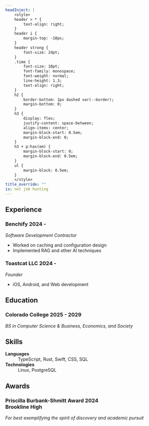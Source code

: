```yaml
---
headInject: |
    <style>
    header > * {
        text-align: right;
    }
    header i {
        margin-top: -10px;
    }
    header strong {
        font-size: 24pt;
    }
    .time {
        font-size: 10pt;
        font-family: monospace;
        font-weight: normal;
        line-height: 1.3;
        text-align: right;
    }
    h2 {
        border-bottom: 1px dashed var(--border);
        margin-bottom: 0;
    }
    h3 {
        display: flex;
        justify-content: space-between;
        align-items: center;
        margin-block-start: 0.5em;
        margin-block-end: 0;
    }
    h3 + p:has(em) {
        margin-block-start: 0;
        margin-block-end: 0.5em;
    }
    ul {
        margin-block: 0.5em;
    }
    </style>
title_override: ""
is: not job hunting
---
```


## Experience

### Benchify <span class="time">2024 -</span>

_Software Development Contractor_

-   Worked on caching and configuration design
-   Implemented RAG and other AI techniques

### Toastcat LLC <span class="time">2024 -</span>

_Founder_

-   iOS, Android, and Web development

## Education

### Colorado College <span class="time">2025 - 2029</span>

_BS in Computer Science & Business, Economics, and Society_

## Skills

<dl class="kv">
    <dt><strong>Languages</strong></dt>
    <dd>TypeScript, Rust, Swift, CSS, SQL</dd>
    <dt><strong>Technologies</strong></dt>
    <dd>Linux, PostgreSQL</dd>
</dl>

## Awards

### Priscilla Burbank-Shmitt Award <span class="time">2024</br>Brookline High</span>

_For best exemplifying the spirit of discovery and academic pursuit_
